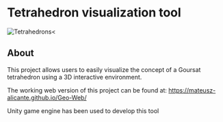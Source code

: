 # Tetrahedron visualization tool

<img src="https://i.ibb.co/d7YnjGc/Screenshot-2023-06-15-at-22-21-44.png" alt="Tetrahedrons"><

## About

This project allows users to easily visualize the concept of a Goursat tetrahedron using a 3D interactive environment.

The working web version of this project can be found at: https://mateusz-alicante.github.io/Geo-Web/

Unity game engine has been used to develop this tool
